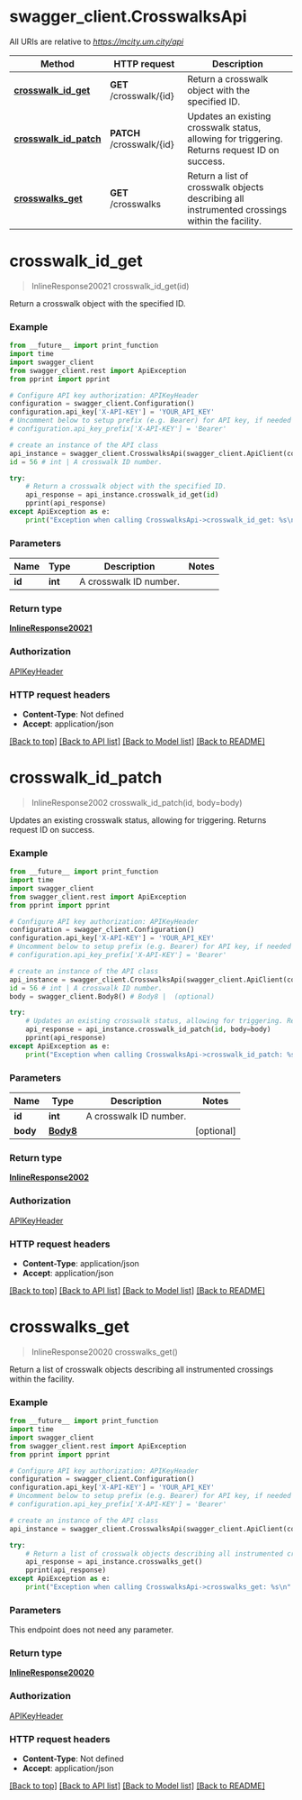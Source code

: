 # swagger_client.CrosswalksApi

All URIs are relative to *https://mcity.um.city/api*

Method | HTTP request | Description
------------- | ------------- | -------------
[**crosswalk_id_get**](CrosswalksApi.md#crosswalk_id_get) | **GET** /crosswalk/{id} | Return a crosswalk object with the specified ID.
[**crosswalk_id_patch**](CrosswalksApi.md#crosswalk_id_patch) | **PATCH** /crosswalk/{id} | Updates an existing crosswalk status, allowing for triggering. Returns request ID on success.
[**crosswalks_get**](CrosswalksApi.md#crosswalks_get) | **GET** /crosswalks | Return a list of crosswalk objects describing all instrumented crossings within the facility.

# **crosswalk_id_get**
> InlineResponse20021 crosswalk_id_get(id)

Return a crosswalk object with the specified ID.

### Example
```python
from __future__ import print_function
import time
import swagger_client
from swagger_client.rest import ApiException
from pprint import pprint

# Configure API key authorization: APIKeyHeader
configuration = swagger_client.Configuration()
configuration.api_key['X-API-KEY'] = 'YOUR_API_KEY'
# Uncomment below to setup prefix (e.g. Bearer) for API key, if needed
# configuration.api_key_prefix['X-API-KEY'] = 'Bearer'

# create an instance of the API class
api_instance = swagger_client.CrosswalksApi(swagger_client.ApiClient(configuration))
id = 56 # int | A crosswalk ID number.

try:
    # Return a crosswalk object with the specified ID.
    api_response = api_instance.crosswalk_id_get(id)
    pprint(api_response)
except ApiException as e:
    print("Exception when calling CrosswalksApi->crosswalk_id_get: %s\n" % e)
```

### Parameters

Name | Type | Description  | Notes
------------- | ------------- | ------------- | -------------
 **id** | **int**| A crosswalk ID number. | 

### Return type

[**InlineResponse20021**](InlineResponse20021.md)

### Authorization

[APIKeyHeader](../README.md#APIKeyHeader)

### HTTP request headers

 - **Content-Type**: Not defined
 - **Accept**: application/json

[[Back to top]](#) [[Back to API list]](../README.md#documentation-for-api-endpoints) [[Back to Model list]](../README.md#documentation-for-models) [[Back to README]](../README.md)

# **crosswalk_id_patch**
> InlineResponse2002 crosswalk_id_patch(id, body=body)

Updates an existing crosswalk status, allowing for triggering. Returns request ID on success.

### Example
```python
from __future__ import print_function
import time
import swagger_client
from swagger_client.rest import ApiException
from pprint import pprint

# Configure API key authorization: APIKeyHeader
configuration = swagger_client.Configuration()
configuration.api_key['X-API-KEY'] = 'YOUR_API_KEY'
# Uncomment below to setup prefix (e.g. Bearer) for API key, if needed
# configuration.api_key_prefix['X-API-KEY'] = 'Bearer'

# create an instance of the API class
api_instance = swagger_client.CrosswalksApi(swagger_client.ApiClient(configuration))
id = 56 # int | A crosswalk ID number.
body = swagger_client.Body8() # Body8 |  (optional)

try:
    # Updates an existing crosswalk status, allowing for triggering. Returns request ID on success.
    api_response = api_instance.crosswalk_id_patch(id, body=body)
    pprint(api_response)
except ApiException as e:
    print("Exception when calling CrosswalksApi->crosswalk_id_patch: %s\n" % e)
```

### Parameters

Name | Type | Description  | Notes
------------- | ------------- | ------------- | -------------
 **id** | **int**| A crosswalk ID number. | 
 **body** | [**Body8**](Body8.md)|  | [optional] 

### Return type

[**InlineResponse2002**](InlineResponse2002.md)

### Authorization

[APIKeyHeader](../README.md#APIKeyHeader)

### HTTP request headers

 - **Content-Type**: application/json
 - **Accept**: application/json

[[Back to top]](#) [[Back to API list]](../README.md#documentation-for-api-endpoints) [[Back to Model list]](../README.md#documentation-for-models) [[Back to README]](../README.md)

# **crosswalks_get**
> InlineResponse20020 crosswalks_get()

Return a list of crosswalk objects describing all instrumented crossings within the facility.

### Example
```python
from __future__ import print_function
import time
import swagger_client
from swagger_client.rest import ApiException
from pprint import pprint

# Configure API key authorization: APIKeyHeader
configuration = swagger_client.Configuration()
configuration.api_key['X-API-KEY'] = 'YOUR_API_KEY'
# Uncomment below to setup prefix (e.g. Bearer) for API key, if needed
# configuration.api_key_prefix['X-API-KEY'] = 'Bearer'

# create an instance of the API class
api_instance = swagger_client.CrosswalksApi(swagger_client.ApiClient(configuration))

try:
    # Return a list of crosswalk objects describing all instrumented crossings within the facility.
    api_response = api_instance.crosswalks_get()
    pprint(api_response)
except ApiException as e:
    print("Exception when calling CrosswalksApi->crosswalks_get: %s\n" % e)
```

### Parameters
This endpoint does not need any parameter.

### Return type

[**InlineResponse20020**](InlineResponse20020.md)

### Authorization

[APIKeyHeader](../README.md#APIKeyHeader)

### HTTP request headers

 - **Content-Type**: Not defined
 - **Accept**: application/json

[[Back to top]](#) [[Back to API list]](../README.md#documentation-for-api-endpoints) [[Back to Model list]](../README.md#documentation-for-models) [[Back to README]](../README.md)

